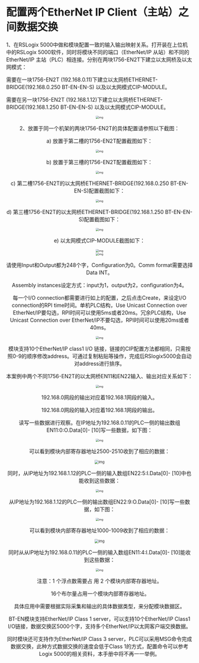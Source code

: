 # 配置两个EtherNet IP Client（主站）之间数据交换

1、在RSLogix 5000中做和模块配置一致的输入输出映射关系。打开装在上位机中的RSLogix 5000软件，同时将模块不同的端口（EtherNet/IP 从站）和不同的EtherNet/IP 主站（PLC）相连接。分别在两块1756-EN2T下建立以太网桥及以太网模式：

需要在一块1756-EN2T (192.168.0.11)下建立以太网桥ETHERNET-BRIDGE(192.168.0.250  BT-EN-EN-S) 以及以太网模式CIP-MODULE。

需要在另一块1756-EN2T (192.168.1.12)下建立以太网桥ETHERNET-BRIDGE(192.168.1.250 BT-EN-EN-S) 以及以太网模式CIP-MODULE。

<div align=center><img src="assets/clip_image002.jpg" alt="img" style="zoom:50%;" />

2、放置于同一个机架的两块1756-EN2T的具体配置请参照以下截图：

a)  放置于第二槽的1756-EN2T配置截图如下：

<div align=center><img src="assets/clip_image004.jpg" alt="img" style="zoom:50%;" />

b)  放置于第三槽的1756-EN2T配置截图如下：

<div align=center><img src="assets/clip_image006.jpg" alt="img" style="zoom:50%;" />

c)  第二槽1756-EN2T的以太网桥ETHERNET-BRIDGE(192.168.0.250 BT-EN-EN-S)配置截图如下：

<div align=center><img src="assets/clip_image008.jpg" alt="img" style="zoom:50%;" />

d)  第三槽1756-EN2T的以太网桥ETHERNET-BRIDGE(192.168.1.250 BT-EN-EN-S)配置截图如下：

<div align=center><img src="assets/clip_image010.jpg" alt="img" style="zoom:50%;" />

e)  以太网模式CIP-MODULE截图如下：

<div align=center><img src="assets/clip_image012.jpg" alt="img" style="zoom:50%;" />

<div align=center><img src="assets/clip_image014.jpg" alt="img" style="zoom:50%;" />

请使用Input和Output都为248个字，Configuration为0。Comm format需要选择Data INT。

Assembly instances设定方式：input为1，output为2，configuration为4。

每一个I/O connection都需要进行如上的配置，之后点击Create，来设定I/O connection的RPI time时间。单机PLC结构，Use Unicast Connection over EtherNet/IP要勾选，RPI时间可以使用5ms或者20ms。冗余PLC结构，Use Unicast Connection over EtherNet/IP不要勾选，RPI时间可以使用20ms或者40ms。

<div align=center><img src="assets/clip_image016.jpg" alt="img" style="zoom:50%;" />

模块支持10个EtherNet/IP class1 I/O 链接，链接的CIP配置方法都相同，只需按照0-9的顺序修改address。可通过复制粘贴等操作，完成后RSlogix5000会自动对address进行排序。

本案例中两个不同1756-EN2T的以太网桥EN11和EN22输入、输出对应关系如下：

<div align=center><img src="assets/clip_image018.jpg" alt="img" style="zoom:50%;" />

192.168.0网段的输出对应着192.168.1网段的输入。

192.168.0网段的输入对应着192.168.1网段的输出。

读写一些数据进行观察。在IP地址为192.168.0.11的PLC一侧的输出数组EN11:0:O.Data[0]- [10]写一些数据，如下图：

<div align=center><img src="assets/clip_image020.jpg" alt="img" style="zoom:50%;" />

可以看到模块内部寄存器地址2500-2510收到了相应的数据：

<div align=center><img src="assets/clip_image022.jpg" alt="img" style="zoom:67%;" />

同时，从IP地址为192.168.1.12的PLC一侧的输入数组EN22:5:I.Data[0]- [10]中也能收到这些数据：

<div align=center><img src="assets/clip_image024.jpg" alt="img" style="zoom:50%;" />

从IP地址为192.168.1.12的PLC一侧的输出数组EN22:9:O.Data[0]- [10]写一些数据，如下图：

<div align=center><img src="assets/clip_image026.jpg" alt="img" style="zoom:50%;" />

可以看到模块内部寄存器地址1000-1009收到了相应的数据：

<div align=center><img src="assets/clip_image028.jpg" alt="img" style="zoom:67%;" />

同时从从IP地址为192.168.0.11的PLC一侧的输入数组EN11:4:I.Data[0]- [10]能收到这些数据：

<div align=center><img src="assets/clip_image030.jpg" alt="img" style="zoom:50%;" />

注意：1 个浮点数需要占 用 2 个模块内部寄存器地址。

​            16个布尔量占用一个模块内部寄存器地址。

具体应用中需要根据实际采集和输出的具体数据类型，来分配模块数据区。

BT-EN模块支持EtherNet/IP Class 1 server，可以支持10个EtherNet/IP Class1 I/O链接，数据交换区5000个字，支持多个EtherNet/IP以太网客户端交换数据。

同时模块还可支持作为EtherNet/IP Class 3 server，PLC可以采用MSG命令完成数据交换，此种方式数据交换的速度会低于Class 1的方式，配置命令可以参考Logix 5000的相关资料，本手册中将不再一一举例。
